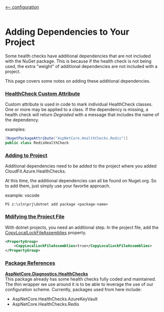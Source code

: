 [<-- configuration](/docs/configuration.md)
<br />
<br />
# Adding Dependencies to Your Project

Some health checks have additional dependencies that are not included with the NuGet package.  This is because if the health check is not being used, the extra "weight" of additional dependencies are not included with a project.

This page covers some notes on adding these additional dependencies.

### <u>HealthCheck Custom Attribute</u>
Custom attribute is used in code to mark individual HealthCheck classes.  One or more may be applied to a class.  If the dependency is missing, a health check will return _Degraded_ with a message that includes the name of the dependency.

examples:
```c#
[NugetPackageAttribute("AspNetCore.HealthChecks.Redis")]
public class RedisHealthCheck
```

### <u>Adding to Project</u>
Additional dependencies need to be added to the project where you added CloudFit.Azure.HealthChecks.

At this time, the additional dependencies can all be found on Nuget.org.  So to add them, just simply use your favortie approach.

example:  vscode
```
PS z:\sln\prj\dotnet add package <package-name>
```

### <u>Mdifying the Project File</u>
With dotnet projects, you need an additional step.  In the project file, add the [CopyLocalLockFileAssemblies](https://learn.microsoft.com/en-us/dotnet/core/project-sdk/msbuild-props#copylocallockfileassemblies) property.

```xml
<PropertyGroup>
    <CopyLocalLockFileAssemblies>true</CopyLocalLockFileAssemblies>
</PropertyGroup>
```

### <u>Package References</u>

__[AspNetCore.Diagnostics.HealthChecks](https://github.com/Xabaril/AspNetCore.Diagnostics.HealthChecks)__  
This package already has some health checks fully coded and maintained.  The thin wrapper we use around it is to be able to leverage the use of our configuration scheme.  Currently, packages used from here include:
- AspNetCore.HealthChecks.AzureKeyVault
- AspNetCore.HealthChecks.Redis